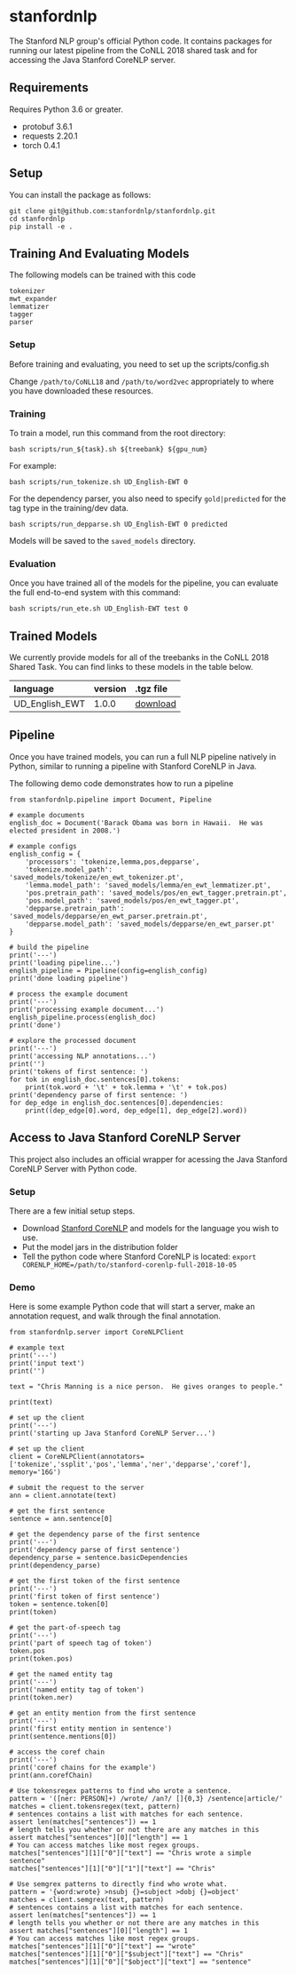 # stanfordnlp
The Stanford NLP group's official Python code.  It contains packages for running our latest pipeline from the CoNLL 2018 shared task and for accessing the Java Stanford CoreNLP server.

## Requirements

Requires Python 3.6 or greater.

* protobuf 3.6.1
* requests 2.20.1
* torch 0.4.1

## Setup

You can install the package as follows:

```
git clone git@github.com:stanfordnlp/stanfordnlp.git
cd stanfordnlp
pip install -e .
```

## Training And Evaluating Models

The following models can be trained with this code

```
tokenizer
mwt_expander
lemmatizer
tagger
parser
```

### Setup

Before training and evaluating, you need to set up the scripts/config.sh

Change `/path/to/CoNLL18` and `/path/to/word2vec` appropriately to where you have downloaded these resources.

### Training

To train a model, run this command from the root directory:

```
bash scripts/run_${task}.sh ${treebank} ${gpu_num}
```

For example:

```
bash scripts/run_tokenize.sh UD_English-EWT 0
```

For the dependency parser, you also need to specify `gold|predicted` for the tag type in the training/dev data. 

```
bash scripts/run_depparse.sh UD_English-EWT 0 predicted
```

Models will be saved to the `saved_models` directory.

### Evaluation

Once you have trained all of the models for the pipeline, you can evaluate the full end-to-end system with this command:

```
bash scripts/run_ete.sh UD_English-EWT test 0
```

## Trained Models

We currently provide models for all of the treebanks in the CoNLL 2018 Shared Task.   You can find links to these models in the table below.

| language         | version    | .tgz file |
| :--------------- | :--------- | :------- |
| UD_English_EWT   | 1.0.0      | [download](http://nlp.stanford.edu/software/conll_2018/english_ewt.models) |

## Pipeline

Once you have trained models, you can run a full NLP pipeline natively in Python, similar to running a pipeline with Stanford CoreNLP in Java.

The following demo code demonstrates how to run a pipeline

```
from stanfordnlp.pipeline import Document, Pipeline

# example documents
english_doc = Document('Barack Obama was born in Hawaii.  He was elected president in 2008.')

# example configs
english_config = {
    'processors': 'tokenize,lemma,pos,depparse',
    'tokenize.model_path': 'saved_models/tokenize/en_ewt_tokenizer.pt',
    'lemma.model_path': 'saved_models/lemma/en_ewt_lemmatizer.pt',
    'pos.pretrain_path': 'saved_models/pos/en_ewt_tagger.pretrain.pt',
    'pos.model_path': 'saved_models/pos/en_ewt_tagger.pt',
    'depparse.pretrain_path': 'saved_models/depparse/en_ewt_parser.pretrain.pt',
    'depparse.model_path': 'saved_models/depparse/en_ewt_parser.pt'
}

# build the pipeline
print('---')
print('loading pipeline...')
english_pipeline = Pipeline(config=english_config)
print('done loading pipeline')

# process the example document
print('---')
print('processing example document...')
english_pipeline.process(english_doc)
print('done')

# explore the processed document
print('---')
print('accessing NLP annotations...')
print('')
print('tokens of first sentence: ')
for tok in english_doc.sentences[0].tokens:
    print(tok.word + '\t' + tok.lemma + '\t' + tok.pos)
print('dependency parse of first sentence: ')
for dep_edge in english_doc.sentences[0].dependencies:
    print((dep_edge[0].word, dep_edge[1], dep_edge[2].word))
```

## Access to Java Stanford CoreNLP Server

This project also includes an official wrapper for acessing the Java Stanford CoreNLP Server with Python code.

### Setup 

There are  a few initial setup steps.

* Download [Stanford CoreNLP](https://stanfordnlp.github.io/CoreNLP/) and models for the language you wish to use.
* Put the model jars in the distribution folder
* Tell the python code where Stanford CoreNLP is located: `export CORENLP_HOME=/path/to/stanford-corenlp-full-2018-10-05`

### Demo

Here is some example Python code that will start a server, make an annotation request, and walk through the final annotation.

```
from stanfordnlp.server import CoreNLPClient

# example text
print('---')
print('input text')
print('')

text = "Chris Manning is a nice person.  He gives oranges to people."

print(text)

# set up the client
print('---')
print('starting up Java Stanford CoreNLP Server...')

# set up the client
client = CoreNLPClient(annotators=['tokenize','ssplit','pos','lemma','ner','depparse','coref'], memory='16G') 
    
# submit the request to the server
ann = client.annotate(text)
    
# get the first sentence
sentence = ann.sentence[0]
    
# get the dependency parse of the first sentence
print('---')
print('dependency parse of first sentence')
dependency_parse = sentence.basicDependencies
print(dependency_parse)
    
# get the first token of the first sentence
print('---')
print('first token of first sentence')
token = sentence.token[0]
print(token)
    
# get the part-of-speech tag
print('---')
print('part of speech tag of token')
token.pos
print(token.pos)
    
# get the named entity tag
print('---')
print('named entity tag of token')
print(token.ner)
    
# get an entity mention from the first sentence 
print('---')
print('first entity mention in sentence')
print(sentence.mentions[0])
    
# access the coref chain
print('---')
print('coref chains for the example')
print(ann.corefChain)
 
# Use tokensregex patterns to find who wrote a sentence.
pattern = '([ner: PERSON]+) /wrote/ /an?/ []{0,3} /sentence|article/'
matches = client.tokensregex(text, pattern)
# sentences contains a list with matches for each sentence.
assert len(matches["sentences"]) == 1
# length tells you whether or not there are any matches in this
assert matches["sentences"][0]["length"] == 1
# You can access matches like most regex groups.
matches["sentences"][1]["0"]["text"] == "Chris wrote a simple sentence"
matches["sentences"][1]["0"]["1"]["text"] == "Chris"

# Use semgrex patterns to directly find who wrote what.
pattern = '{word:wrote} >nsubj {}=subject >dobj {}=object'
matches = client.semgrex(text, pattern)
# sentences contains a list with matches for each sentence.
assert len(matches["sentences"]) == 1
# length tells you whether or not there are any matches in this
assert matches["sentences"][0]["length"] == 1
# You can access matches like most regex groups.
matches["sentences"][1]["0"]["text"] == "wrote"
matches["sentences"][1]["0"]["$subject"]["text"] == "Chris"
matches["sentences"][1]["0"]["$object"]["text"] == "sentence"

```
